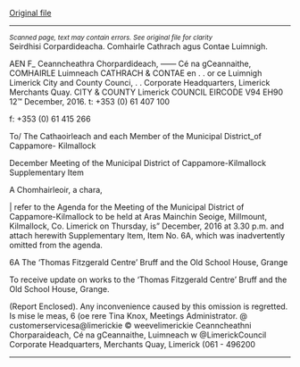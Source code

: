 [Original file](https://beta.limerick.ie/sites/default/files/media/documents/2017-04/agenda_-_supplementary_item_-_15th_december_2016.pdf)

---
*<small>Scanned page, text may contain errors. See original file for clarity</small>*  
Seirdhisi Corpardideacha.
Comhairle Cathrach agus Contae Luimnigh.

AEN F_ Ceanncheathra Chorpardideach,
—— Cé na gCeannaithe,
COMHAIRLE Luimneach
CATHRACH & CONTAE en
. . or ce
Luimnigh Limerick City and County Counci,
. . Corporate Headquarters,
Limerick Merchants Quay.
CITY & COUNTY Limerick
COUNCIL
EIRCODE V94 EH90
12™ December, 2016. t: +353 (0) 61 407 100

f: +353 (0) 61 415 266

To/ The Cathaoirleach and each Member of the Municipal District_of Cappamore-
Kilmallock

December Meeting of the Municipal District of Cappamore-Kilmallock
Supplementary Item

A Chomhairleoir, a chara,

| refer to the Agenda for the Meeting of the Municipal District of Cappamore-Kilmallock to
be held at Aras Mainchin Seoige, Millmount, Kilmallock, Co. Limerick on Thursday, is”
December, 2016 at 3.30 p.m. and attach herewith Supplementary Item, Item No. 6A, which
was inadvertently omitted from the agenda.

6A The ‘Thomas Fitzgerald Centre’ Bruff and the Old School House, Grange

To receive update on works to the ‘Thomas Fitzgerald Centre’ Bruff and the Old
School House, Grange.

(Report Enclosed).
Any inconvenience caused by this omission is regretted.
Is mise le meas,
6
(oe rere
Tina Knox,
Meetings Administrator.
@ customerservicesa@limerickie
© weevelimerickie
Ceanncheathni Chorparaideach, Cé na gCeannaithe, Luimneach w @LimerickCouncil
Corporate Headquarters, Merchants Quay, Limerick (061 - 496200


---
